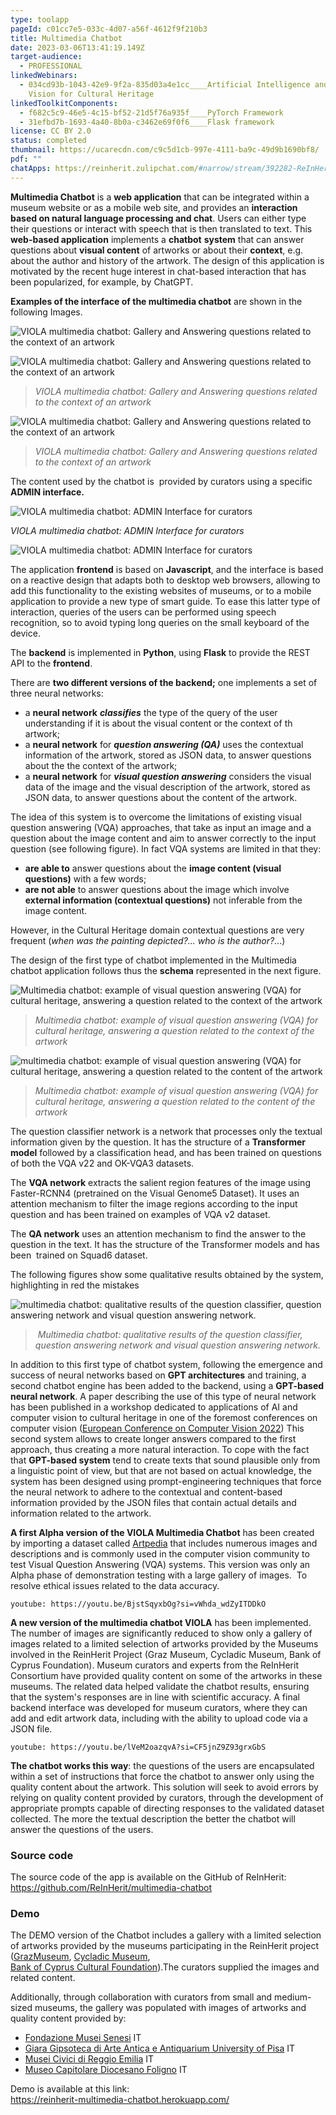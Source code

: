 ```yaml
---
type: toolapp
pageId: c01cc7e5-033c-4d07-a56f-4612f9f210b3
title: Multimedia Chatbot
date: 2023-03-06T13:41:19.149Z
target-audience:
  - PROFESSIONAL
linkedWebinars:
  - 034cd93b-1043-42e9-9f2a-835d03a4e1cc____Artificial Intelligence and Computer
    Vision for Cultural Heritage
linkedToolkitComponents:
  - f682c5c9-46e5-4c15-bf52-21d5f76a935f____PyTorch Framework
  - 31efbd7b-1693-4a40-8b0a-c3462e69f0f6____Flask framework
license: CC BY 2.0
status: completed
thumbnail: https://ucarecdn.com/c9c5d1cb-997e-4111-ba9c-49d9b1690bf8/
pdf: ""
chatApps: https://reinherit.zulipchat.com/#narrow/stream/392282-ReInHerit-Applications-and-Toolkit/topic/Multimedia.20Chatbot.20VIOLA
---
```

**Multimedia Chatbot**  is a **web application** that can be integrated within a museum website or as a mobile web site, and provides an **interaction based on natural language processing and chat**. Users can either type their questions or interact with speech that is then translated to text. This **web-based application** implements a **chatbot** **system** that can answer questions about **visual content** of artworks or about their **context**, e.g. about the author and history of the artwork. The design of this application is motivated by the recent huge interest in chat-based interaction that has been popularized, for example, by ChatGPT.

**Examples of the interface of the multimedia chatbot** are shown in the following Images.

![VIOLA multimedia chatbot: Gallery and  Answering questions related to the context of an artwork](https://ucarecdn.com/e5541477-fcb5-4333-9361-e612c629fc57/ "VIOLA multimedia chatbot: Gallery and  Answering questions related to the context of an artwork")

![VIOLA multimedia chatbot: Gallery and  Answering questions related to the context of an artwork](https://ucarecdn.com/d62ead48-95c6-4d4b-96d9-1c5d1d68805e/ "VIOLA multimedia chatbot: Gallery and  Answering questions related to the context of an artwork")

> *VIOLA multimedia chatbot: Gallery and  Answering questions related to the context of an artwork*

![VIOLA multimedia chatbot: Gallery and  Answering questions related to the context of an artwork](https://ucarecdn.com/e2b58a76-85c9-4892-8c51-ec1e044b2bad/ "VIOLA multimedia chatbot: Gallery and  Answering questions related to the context of an artwork")

> *VIOLA multimedia chatbot: Gallery and  Answering questions related to the context of an artwork*

 The content used by the chatbot is  provided by curators using a specific **ADMIN interface.**

![VIOLA multimedia chatbot: ADMIN Interface for curators](https://ucarecdn.com/57de6711-8598-4307-822c-00bd8fcc4e84/ "VIOLA multimedia chatbot: ADMIN Interface for curators")

*VIOLA multimedia chatbot: ADMIN Interface for curators*

![VIOLA multimedia chatbot: ADMIN Interface for curators](https://ucarecdn.com/7aed416f-ad1a-468c-8d69-d7a33acd4891/ "VIOLA multimedia chatbot: ADMIN Interface for curators")

The application **frontend** is based on **Javascript**, and the interface is based on a reactive design that adapts both to desktop web browsers, allowing to add this functionality to the existing websites of museums, or to a mobile application to provide a new type of smart guide. To ease this latter type of interaction, queries of the users can be performed using speech recognition, so to avoid typing long queries on the small keyboard of the device.

The **backend** is implemented in **Python**, using **Flask** to provide the REST API to the **frontend**.

There are **two different versions of the backend;** one implements a set of three neural networks:

* a **neural network** ***classifies*** the type of the query of the user understanding if it is about the visual content or the context of th artwork;
* a **neural network** for ***question answering (QA)*** uses the contextual information of the artwork, stored as JSON data, to answer questions about the the context of the artwork;
* a **neural network** for ***visual question answering*** considers the visual data of the image and the visual description of the artwork, stored as JSON data, to answer questions about the content of the artwork.

The idea of this system is to overcome the limitations of existing visual question answering (VQA) approaches, that take as input an image and a question about the image content and aim to answer correctly to the input question (see following figure). In fact VQA systems are limited in that they:

* **are able to** answer questions about the **image content (visual questions)** with a few words;
* **are not able** to answer questions about the image which involve **external information (contextual questions)** not inferable from the image content.     

However, in the Cultural Heritage domain contextual questions are very frequent (*when was the painting depicted?... who is the author?*...)

The design of the first type of chatbot implemented in the Multimedia chatbot application follows thus the **schema** represented in the next figure.

![Multimedia chatbot: example of visual question answering (VQA) for cultural heritage, answering a question related to the context of the artwork](https://ucarecdn.com/133da573-fb5b-4438-9973-b1c80e0c12e5/ "Multimedia chatbot: example of visual question answering (VQA) for cultural heritage, answering a question related to the context of the artwork")

> *Multimedia chatbot: example of visual question answering (VQA) for cultural heritage, answering a question related to the context of the artwork*

![multimedia chatbot: example of visual question answering (VQA) for cultural heritage, answering a question related to the content of the artwork](https://ucarecdn.com/1e0e1087-2964-49ce-900c-235bb2475c84/ "multimedia chatbot: example of visual question answering (VQA) for cultural heritage, answering a question related to the content of the artwork")

> *Multimedia chatbot: example of visual question answering (VQA) for cultural heritage, answering a question related to the content of the artwork*

The question classifier network is a network that processes only the textual information given by the question. It has the structure of a **Transformer model** followed by a classification head, and has been trained on questions of both the VQA v22 and OK-VQA3 datasets.

The **VQA network** extracts the salient region features of the image using Faster-RCNN4 (pretrained on the Visual Genome5 Dataset). It uses an attention mechanism to filter the image regions according to the input question and has been trained on examples of VQA v2 dataset.

The **QA network** uses an attention mechanism to find the answer to the question in the text. It has the structure of the Transformer models and has been  trained on Squad6 dataset.

The following figures show some qualitative results obtained by the system, highlighting in red the mistakes

![ multimedia chatbot: qualitative results of the question classifier, question answering network and visual question answering network.](https://ucarecdn.com/989fc728-3eda-475b-af05-c10e599baa58/ " multimedia chatbot: qualitative results of the question classifier, question answering network and visual question answering network.")

>  *Multimedia chatbot: qualitative results of the question classifier, question answering network and visual question answering network.*

In addition to this first type of chatbot system, following the emergence and success of neural networks based on **GPT architectures** and training, a second chatbot engine has been added to the backend, using a **GPT-based neural network**. A paper describing the use of this type of neural network has been published in a workshop dedicated to applications of AI and computer vision to cultural heritage in one of the foremost conferences on computer vision ([European Conference on Computer Vision 2022](https://eccv2022.ecva.net)) This second system allows to create longer answers compared to the first approach, thus creating a more natural interaction. To cope with the fact that **GPT-based system** tend to create texts that sound plausible only from a linguistic point of view, but that are not based on actual knowledge, the system has been designed using prompt-engineering techniques that force the neural network to adhere to the contextual and content-based information provided by the JSON files that contain actual details and information related to the artwork.

**A first Alpha version of the VIOLA Multimedia Chatbot** has been created by importing a dataset called [Artpedia](https://aimagelab.ing.unimore.it/imagelab/page.asp?IdPage=35) that includes numerous images and descriptions and is commonly used in the computer vision community to test Visual Question Answering (VQA) systems.  This version was only an Alpha phase of demonstration testing with a large gallery of images.  To resolve ethical issues related to the data accuracy.  

`youtube: https://youtu.be/BjstSqyxbOg?si=vWhda_wdZyITDDkO`

**A new version of the multimedia chatbot VIOLA** has been implemented. The number of images are significantly reduced to show only a gallery of images related to a limited selection of artworks provided by the Museums involved in the ReinHerit Project (Graz Museum, Cycladic Museum, Bank of Cyprus Foundation). Museum curators and experts from the ReInHerit Consortium have provided quality content on some of the artworks in these museums. The related data helped validate the chatbot results, ensuring that the system's responses are in line with scientific accuracy. A final backend interface was developed for museum curators, where they can add and edit artwork data, including with the ability to upload code via a JSON file. 

`youtube: https://youtu.be/lVeM2oazqvA?si=CF5jnZ9Z93grxGbS`

**The chatbot works this way**: the questions of the users are encapsulated within a set of instructions that force the chatbot to answer only using the quality content about the artwork. This solution will seek to avoid errors by relying on quality content provided by curators, through the development of appropriate prompts capable of directing responses to the validated dataset collected. The more the textual description the better the chatbot will answer the questions of the users.

### Source code

The source code of the app is available on the GitHub of ReInHerit: <https://github.com/ReInHerit/multimedia-chatbot>

### Demo

The DEMO version of the Chatbot includes a gallery with a limited selection of artworks provided by the museums participating in the ReinHerit project ([GrazMuseum](https://www.grazmuseum.at/en/), [Cycladic Museum](https://cycladic.gr/en/),\
[Bank of Cyprus Cultural Foundation](https://www.boccf.org/en-gb/homepage/)).The curators supplied the images and related content.

Additionally, through collaboration with curators from small and medium-sized museums, the gallery was populated with images of artworks and quality content provided by:

* [Fondazione Musei Senesi](https://www.museisenesi.org/en/) IT
* [Giara Gipsoteca di Arte Antica e Antiquarium University of Pisa](https://www.gipsoteca.sma.unipi.it/en/) IT
* [Musei Civici di Reggio Emilia](https://www.musei.re.it/musei2021/) IT
* [Museo Capitolare Diocesano Foligno](http://www.museifoligno.it/i-musei/museo-capitolare-diocesano) IT

Demo is available at this link:\
[https://reinherit-multimedia-c​hatbot.herokuapp.com/](https://reinherit-multimedia-chatbot.herokuapp.com/)